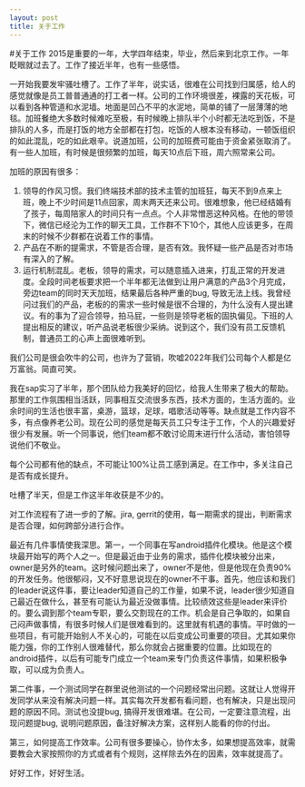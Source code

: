 ```yaml
---
layout: post
title: 关于工作
---
```

#关于工作
2015是重要的一年，大学四年结束，毕业，然后来到北京工作。一年眨眼就过去了。工作了接近半年，也有一些感悟。

一开始我要发牢骚吐槽了。工作了半年，说实话，很难在公司找到归属感，给人的感觉就像是员工普普通通的打工者一样。公司的工作环境很差，裸露的天花板，可以看到各种管道和水泥墙。地面是凹凸不平的水泥地，简单的铺了一层薄薄的地毯。加班餐绝大多数时候难吃至极，有时候晚上排队半个小时都无法吃到饭，不是排队的人多，而是打饭的地方全部都在打包，吃饭的人根本没有移动，一顿饭组织的如此混乱，吃的如此艰辛。说道加班，公司的加班费可能由于资金紧张取消了。有一些人加班，有时候是很频繁的加班，每天10点后下班，周六照常来公司。

加班的原因有很多：  

1. 领导的作风习惯。我们终端技术部的技术主管的加班狂，每天不到9点来上班，晚上不少时间是11点回家，周末两天还来公司。很难想象，他已经结婚有了孩子，每周陪家人的时间只有一点点。个人非常憎恶这种风格。在他的带领下，微信已经沦为工作的聊天工具，工作群不下10个，其他人应该更多，在周末的时候不少群都在说着工作的事情。
2. 产品在不断的提需求，不管是否合理，是否有效。我怀疑一些产品是否对市场有深入的了解。
3. 运行机制混乱。老板，领导的需求，可以随意插入进来，打乱正常的开发进度。全段时间老板要求把一个半年都无法做到让用户满意的产品3个月完成，旁边team的同时天天加班，结果最后各种严重的bug, 导致无法上线。我曾经问过我们的产品，老板的的需求一些时候是很不合理的，为什么没有人提出建议。有的事为了迎合领导，拍马屁，一些则是领导老板的固执偏见。下班的人提出相反的建议，听产品说老板很少采纳。说到这个，我们没有员工反馈机制，普通员工的心声上面很难听到。

我们公司是很会吹牛的公司，也许为了营销，吹嘘2022年我们公司每个人都是亿万富翁。简直可笑。

我在sap实习了半年，那个团队给力我美好的回忆，给我人生带来了极大的帮助。那里的工作氛围相当活跃，同事相互交流很多东西，技术方面的，生活方面的。业余时间的生活也很丰富，桌游，篮球，足球，唱歌活动等等。缺点就是工作内容不多，有点像养老公司。现在公司的感觉是每天员工只专注于工作，个人的兴趣爱好很少有发展。听一个同事说，他们team都不敢讨论周末进行什么活动，害怕领导说他们不敬业。

每个公司都有他的缺点，不可能让100%让员工感到满足。在工作中，多关注自己是否有成长提升。

吐槽了半天，但是工作这半年收获是不少的。

对工作流程有了进一步的了解。jira, gerrit的使用，每一期需求的提出，判断需求是否合理，如何跨部分进行合作。

最近有几件事情使我深思。第一，一个同事在写android插件化模块。他是这个模块最开始写的两个人之一。但是最近由于业务的需求，插件化模块被分出来，owner是另外的team。这时候问题出来了，owner不是他，但是他现在负责90%的开发任务。他很郁闷，又不好意思说现在的owner不干事。首先，他应该和我们的leader说这件事，要让leader知道自己的工作量，如果不说，leader很少知道自己最近在做什么，甚至有可能认为最近没做事情。比较绩效这些是leader来评价的。要么调到那个team专职，要么交割现在的工作。机会是自己争取的，如果自己闷声做事情，有很多时候人们是很难看到的。这里就有机遇的事情。平时做的一些项目，有可能开始别人不关心的，可能在以后变成公司重要的项目。尤其如果你能力强，你的工作别人很难替代，那么你就会占据重要的位置。比如现在的android插件，以后有可能专门成立一个team来专门负责这件事情，如果积极争取，可以成为负责人。

第二件事，一个测试同学在群里说他测试的一个问题经常出问题。这就让人觉得开发同学从来没有解决问题一样。其实每次开发都有看问题，也有解决，只是出现问题的原因不同。测试也没提bug, 搞得开发很难堪。在公司，一定要注意流程，出现问题提bug, 说明问题原因，备注好解决方案，这样别人能看的你的付出。

第三，如何提高工作效率。公司有很多要操心，协作太多，如果想提高效率，就需要教会大家按照你的方式或者有个规则，这样除去外在的因素，效率就提高了。

好好工作，好好生活。